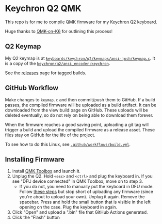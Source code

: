 # Keychron Q2 QMK

This repo is for me to compile [QMK][] firmware for my [Keychron Q2][]
keyboard.

Huge thanks to [QMK-on-K6][] for outlining this process!

## Q2 Keymap

My Q2 keymap is at [`keyboards/keychron/q2/keymaps/ansi-josh/keymap.c`](./keyboards/keychron/q2/ansi_encoder/keymaps/josh/keymap.c).
It is a copy of the [`keychron/q2/ansi_encoder:keychron`][Keychron Q2 Default Keymap].

See the [releases](https://github.com/itspriddle/q2-qmk/releases) page for
tagged builds.

## GitHub Workflow

Make changes to `keymap.c` and then commit/push them to GitHub. If a build
passes, the compiled firmware will be uploaded as a build artifact. It can be
downloaded from the view build page on GitHub. These uploads will be deleted
eventually, so do not rely on being able to download them forever.

When the firmware reaches a good saving point, uploading a git tag will
trigger a build and upload the compiled firmware as a release asset. These
files stay on GitHub for the life of the project.

To see how to do this Linux, see
[`.github/workflows/build.yml`](./.github/workflows/build.yml).

## Installing Firmware

1. Install [QMK Toolbox][] and launch it.
2. Unplug the Q2. Hold `<esc>` and `<ctrl>` and plug the keyboard in. If you
   see "DFU device connected" in QMK Toolbox, move on to step 3.
     - If you do not, you need to manually put the keyboard in DFU mode.
       Follow [these steps][Keychron Q2 Reset] but stop short of uploading any
       firmware (since you're about to upload your own).
       Unplug it again. Remove the spacebar. Press and hold the small button
       that is visible in the left opening on the case. Plug the keyboard in
       again.
3. Click "Open" and upload a ".bin" file that GitHub Actions generated.
4. Click the "Flash" button

[QMK]: https://qmk.fm
[QMK Toolbox]: https://github.com/qmk/qmk_toolbox
[Keychron Q2]: https://www.keychron.com/pages/keychron-q2-customizable-mechanical-keyboard
[Keychron Q2 Reset]: https://www.keychron.com/blogs/archived/how-to-factory-reset-or-flash-your-qmk-via-enabled-keychron-q2-keyboard
[QMK-on-K6]: https://github.com/CanUnesi/QMK-on-K6/blob/main/README.md
[Keychron Q2 Default Keymap]: https://github.com/qmk/qmk_firmware/blob/master/keyboards/keychron/q2/ansi_encoder/keymaps/keychron/keymap.c
